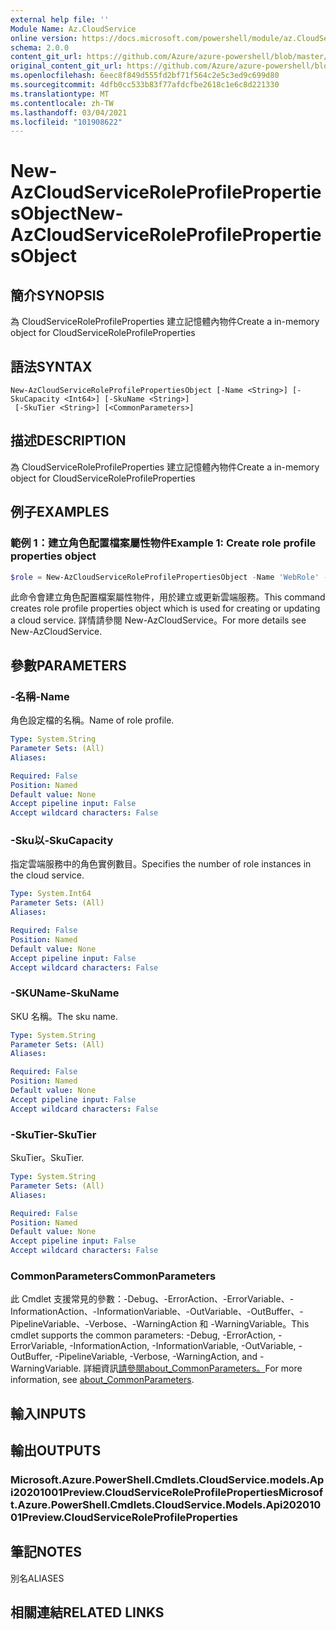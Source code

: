 ```yaml
---
external help file: ''
Module Name: Az.CloudService
online version: https://docs.microsoft.com/powershell/module/az.CloudService/new-AzCloudServiceRoleProfilePropertiesObject
schema: 2.0.0
content_git_url: https://github.com/Azure/azure-powershell/blob/master/src/CloudService/help/New-AzCloudServiceRoleProfilePropertiesObject.md
original_content_git_url: https://github.com/Azure/azure-powershell/blob/master/src/CloudService/help/New-AzCloudServiceRoleProfilePropertiesObject.md
ms.openlocfilehash: 6eec8f849d555fd2bf71f564c2e5c3ed9c699d80
ms.sourcegitcommit: 4dfb0cc533b83f77afdcfbe2618c1e6c8d221330
ms.translationtype: MT
ms.contentlocale: zh-TW
ms.lasthandoff: 03/04/2021
ms.locfileid: "101908622"
---
```

# <span data-ttu-id="6c3e6-101">New-AzCloudServiceRoleProfilePropertiesObject</span><span class="sxs-lookup"><span data-stu-id="6c3e6-101">New-AzCloudServiceRoleProfilePropertiesObject</span></span>

## <span data-ttu-id="6c3e6-102">簡介</span><span class="sxs-lookup"><span data-stu-id="6c3e6-102">SYNOPSIS</span></span>
<span data-ttu-id="6c3e6-103">為 CloudServiceRoleProfileProperties 建立記憶體內物件</span><span class="sxs-lookup"><span data-stu-id="6c3e6-103">Create a in-memory object for CloudServiceRoleProfileProperties</span></span>

## <span data-ttu-id="6c3e6-104">語法</span><span class="sxs-lookup"><span data-stu-id="6c3e6-104">SYNTAX</span></span>

```
New-AzCloudServiceRoleProfilePropertiesObject [-Name <String>] [-SkuCapacity <Int64>] [-SkuName <String>]
 [-SkuTier <String>] [<CommonParameters>]
```

## <span data-ttu-id="6c3e6-105">描述</span><span class="sxs-lookup"><span data-stu-id="6c3e6-105">DESCRIPTION</span></span>
<span data-ttu-id="6c3e6-106">為 CloudServiceRoleProfileProperties 建立記憶體內物件</span><span class="sxs-lookup"><span data-stu-id="6c3e6-106">Create a in-memory object for CloudServiceRoleProfileProperties</span></span>

## <span data-ttu-id="6c3e6-107">例子</span><span class="sxs-lookup"><span data-stu-id="6c3e6-107">EXAMPLES</span></span>

### <span data-ttu-id="6c3e6-108">範例 1：建立角色配置檔案屬性物件</span><span class="sxs-lookup"><span data-stu-id="6c3e6-108">Example 1: Create role profile properties object</span></span>
```powershell
$role = New-AzCloudServiceRoleProfilePropertiesObject -Name 'WebRole' -SkuName 'Standard_D1_v2' -SkuTier 'Standard' -SkuCapacity 2
```

<span data-ttu-id="6c3e6-109">此命令會建立角色配置檔案屬性物件，用於建立或更新雲端服務。</span><span class="sxs-lookup"><span data-stu-id="6c3e6-109">This command creates role profile properties object which is used for creating or updating a cloud service.</span></span>
<span data-ttu-id="6c3e6-110">詳情請參閱 New-AzCloudService。</span><span class="sxs-lookup"><span data-stu-id="6c3e6-110">For more details see New-AzCloudService.</span></span>

## <span data-ttu-id="6c3e6-111">參數</span><span class="sxs-lookup"><span data-stu-id="6c3e6-111">PARAMETERS</span></span>

### <span data-ttu-id="6c3e6-112">-名稱</span><span class="sxs-lookup"><span data-stu-id="6c3e6-112">-Name</span></span>
<span data-ttu-id="6c3e6-113">角色設定檔的名稱。</span><span class="sxs-lookup"><span data-stu-id="6c3e6-113">Name of role profile.</span></span>

```yaml
Type: System.String
Parameter Sets: (All)
Aliases:

Required: False
Position: Named
Default value: None
Accept pipeline input: False
Accept wildcard characters: False
```

### <span data-ttu-id="6c3e6-114">-Sku以</span><span class="sxs-lookup"><span data-stu-id="6c3e6-114">-SkuCapacity</span></span>
<span data-ttu-id="6c3e6-115">指定雲端服務中的角色實例數目。</span><span class="sxs-lookup"><span data-stu-id="6c3e6-115">Specifies the number of role instances in the cloud service.</span></span>

```yaml
Type: System.Int64
Parameter Sets: (All)
Aliases:

Required: False
Position: Named
Default value: None
Accept pipeline input: False
Accept wildcard characters: False
```

### <span data-ttu-id="6c3e6-116">-SKUName</span><span class="sxs-lookup"><span data-stu-id="6c3e6-116">-SkuName</span></span>
<span data-ttu-id="6c3e6-117">SKU 名稱。</span><span class="sxs-lookup"><span data-stu-id="6c3e6-117">The sku name.</span></span>

```yaml
Type: System.String
Parameter Sets: (All)
Aliases:

Required: False
Position: Named
Default value: None
Accept pipeline input: False
Accept wildcard characters: False
```

### <span data-ttu-id="6c3e6-118">-SkuTier</span><span class="sxs-lookup"><span data-stu-id="6c3e6-118">-SkuTier</span></span>
<span data-ttu-id="6c3e6-119">SkuTier。</span><span class="sxs-lookup"><span data-stu-id="6c3e6-119">SkuTier.</span></span>

```yaml
Type: System.String
Parameter Sets: (All)
Aliases:

Required: False
Position: Named
Default value: None
Accept pipeline input: False
Accept wildcard characters: False
```

### <span data-ttu-id="6c3e6-120">CommonParameters</span><span class="sxs-lookup"><span data-stu-id="6c3e6-120">CommonParameters</span></span>
<span data-ttu-id="6c3e6-121">此 Cmdlet 支援常見的參數：-Debug、-ErrorAction、-ErrorVariable、-InformationAction、-InformationVariable、-OutVariable、-OutBuffer、-PipelineVariable、-Verbose、-WarningAction 和 -WarningVariable。</span><span class="sxs-lookup"><span data-stu-id="6c3e6-121">This cmdlet supports the common parameters: -Debug, -ErrorAction, -ErrorVariable, -InformationAction, -InformationVariable, -OutVariable, -OutBuffer, -PipelineVariable, -Verbose, -WarningAction, and -WarningVariable.</span></span> <span data-ttu-id="6c3e6-122">詳細資訊[請參閱about_CommonParameters。](http://go.microsoft.com/fwlink/?LinkID=113216)</span><span class="sxs-lookup"><span data-stu-id="6c3e6-122">For more information, see [about_CommonParameters](http://go.microsoft.com/fwlink/?LinkID=113216).</span></span>

## <span data-ttu-id="6c3e6-123">輸入</span><span class="sxs-lookup"><span data-stu-id="6c3e6-123">INPUTS</span></span>

## <span data-ttu-id="6c3e6-124">輸出</span><span class="sxs-lookup"><span data-stu-id="6c3e6-124">OUTPUTS</span></span>

### <span data-ttu-id="6c3e6-125">Microsoft.Azure.PowerShell.Cmdlets.CloudService.models.Api20201001Preview.CloudServiceRoleProfileProperties</span><span class="sxs-lookup"><span data-stu-id="6c3e6-125">Microsoft.Azure.PowerShell.Cmdlets.CloudService.Models.Api20201001Preview.CloudServiceRoleProfileProperties</span></span>

## <span data-ttu-id="6c3e6-126">筆記</span><span class="sxs-lookup"><span data-stu-id="6c3e6-126">NOTES</span></span>

<span data-ttu-id="6c3e6-127">別名</span><span class="sxs-lookup"><span data-stu-id="6c3e6-127">ALIASES</span></span>

## <span data-ttu-id="6c3e6-128">相關連結</span><span class="sxs-lookup"><span data-stu-id="6c3e6-128">RELATED LINKS</span></span>


